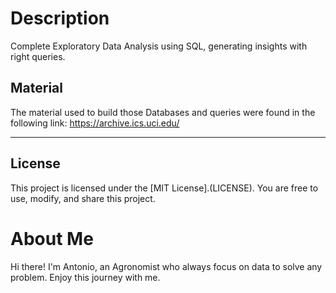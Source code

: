 # Description
Complete Exploratory Data Analysis using SQL, generating insights with right queries.

## Material
The material used to build those Databases and queries were found in the following link:
https://archive.ics.uci.edu/

---

## License
This project is licensed under the [MIT License].(LICENSE). You are free to use, modify, and share this project.

# About Me
Hi there! I'm Antonio, an Agronomist who always focus on data to solve any problem. Enjoy this journey with me.
